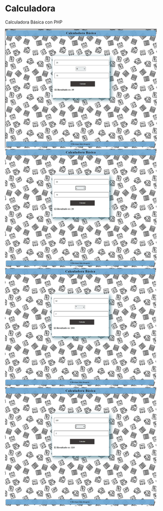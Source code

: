 # Calculadora
 Calculadora Básica con PHP
 
 
 
![](screenshot/img1.jpg)<br>
![](screenshot/img2.jpg)<br>
![](screenshot/img4.jpg)<br>
![](screenshot/img5.jpg)<br>
